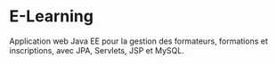 # E-Learning
Application web Java EE pour la gestion des formateurs, formations et inscriptions, avec JPA, Servlets, JSP et MySQL.
